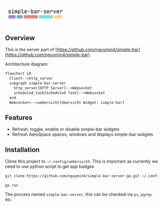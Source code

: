 # <img src="https://github.com/Jean-Tinland/simple-bar-server/raw/main/images/logo-simple-bar-server.png" width="200" alt="simple-bar-server" />

## Overview

This is the server part of [https://github.com/nguymin4/simple-bar](https://github.com/nguymin4/simple-bar)

Architecture diagram:
```mermaid
flowchart LR
  Client-->http_server
  subgraph simple-bar-server
    http_server[HTTP Server]-->Websocket
    scheduled_task[Scheduled Task]-->Websocket
  end
  Websocket<-->uebersicht[Ubersicht Widget: simple-bar]
```

## Features

- Refresh, toggle, enable or disable simple-bar widgets
- Refresh AeroSpace spaces, windows and displays simple-bar widgets


## Installation

Clone this project to `~/.config/uebersicht`. This is important as currently we need to use python script to get app badges

```bash
git clone https://github.com/nguymin4/simple-bar-server-go.git ~/.config/uebersicht/
```

```
go run .
```

The process named `simple-bar-server`, this can be checked via `ps`, `pgrep` etc.
